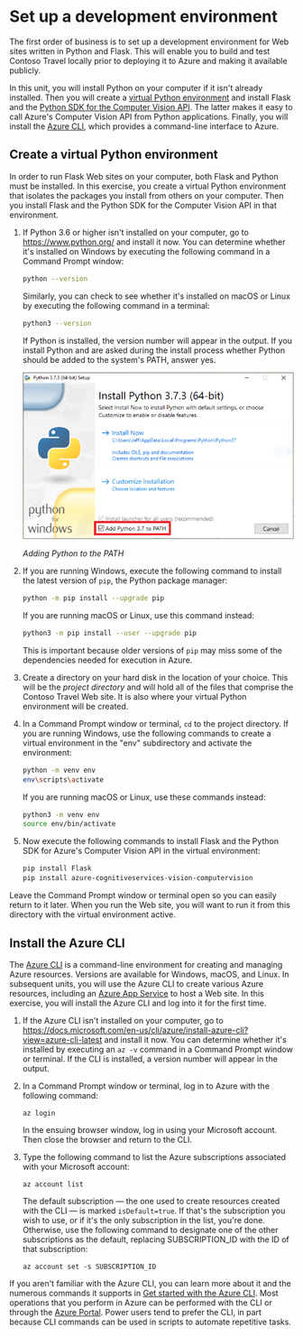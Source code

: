 # Set up a development environment

The first order of business is to set up a development environment for Web sites written in Python and Flask. This will enable you to build and test Contoso Travel locally prior to deploying it to Azure and making it available publicly.

In this unit, you will install Python on your computer if it isn't already installed. Then you will create a [virtual Python environment](https://docs.python.org/3/library/venv.html) and install Flask and the [Python SDK for the Computer Vision API](https://pypi.org/project/azure-cognitiveservices-vision-computervision/). The latter makes it easy to call Azure's Computer Vision API from Python applications. Finally, you will install the [Azure CLI](https://docs.microsoft.com/cli/azure/get-started-with-azure-cli?view=azure-cli-latest), which provides a command-line interface to Azure.

## Create a virtual Python environment

In order to run Flask Web sites on your computer, both Flask and Python must be installed. In this exercise, you create a virtual Python environment that isolates the packages you install from others on your computer. Then you install Flask and the Python SDK for the Computer Vision API in that environment.

1. If Python 3.6 or higher isn't installed on your computer, go to https://www.python.org/ and install it now. You can determine whether it's installed on Windows by executing the following command in a Command Prompt window:

	```bash
	python --version
	```

	Similarly, you can check to see whether it's installed on macOS or Linux by executing the following command in a terminal:

	```bash
	python3 --version
	```

	If Python is installed, the version number will appear in the output. If you install Python and are asked during the install process whether Python should be added to the system's PATH, answer yes.

	![Adding Python to the PATH](media/add-to-path.png)

	_Adding Python to the PATH_

1. If you are running Windows, execute the following command to install the latest version of `pip`, the Python package manager:

	```bash
	python -m pip install --upgrade pip
	```

	If you are running macOS or Linux, use this command instead:

	```bash
	python3 -m pip install --user --upgrade pip
	```

	This is important because older versions of `pip` may miss some of the dependencies needed for execution in Azure.

1. Create a directory on your hard disk in the location of your choice. This will be the *project directory* and will hold all of the files that comprise the Contoso Travel Web site. It is also where your virtual Python environment will be created.

1. In a Command Prompt window or terminal, `cd` to the project directory. If you are running Windows, use the following commands to create a virtual environment in the "env" subdirectory and activate the environment:

	```bash
	python -m venv env
	env\scripts\activate
	```

	If you are running macOS or Linux, use these commands instead:

	```bash
	python3 -m venv env
	source env/bin/activate
	```

1. Now execute the following commands to install Flask and the Python SDK for Azure's Computer Vision API in the virtual environment:

	```bash
	pip install Flask
	pip install azure-cognitiveservices-vision-computervision
	```

Leave the Command Prompt window or terminal open so you can easily return to it later. When you run the Web site, you will want to run it from this directory with the virtual environment active.

## Install the Azure CLI

The [Azure CLI](https://docs.microsoft.com/cli/azure/get-started-with-azure-cli?view=azure-cli-latest) is a command-line environment for creating and managing Azure resources. Versions are available for Windows, macOS, and Linux. In subsequent units, you will use the Azure CLI to create various Azure resources, including an [Azure App Service](https://azure.microsoft.com/services/app-service/) to host a Web site. In this exercise, you will install the Azure CLI and log into it for the first time.

1. If the Azure CLI isn't installed on your computer, go to https://docs.microsoft.com/en-us/cli/azure/install-azure-cli?view=azure-cli-latest and install it now. You can determine whether it's installed by executing an `az -v` command in a Command Prompt window or terminal. If the CLI is installed, a version number will appear in the output.

1. In a Command Prompt window or terminal, log in to Azure with the following command:

	```
	az login
	```

	In the ensuing browser window, log in using your Microsoft account. Then close the browser and return to the CLI.

1. Type the following command to list the Azure subscriptions associated with your Microsoft account:

	```
	az account list
	``` 

	The default subscription — the one used to create resources created with the CLI — is marked `isDefault=true`. If that's the subscription you wish to use, or if it's the only subscription in the list, you're done. Otherwise, use the following command to designate one of the other subscriptions as the default, replacing SUBSCRIPTION_ID with the ID of that subscription: 

	```
	az account set -s SUBSCRIPTION_ID
	```

If you aren't familiar with the Azure CLI, you can learn more about it and the numerous commands it supports in [Get started with the Azure CLI](https://docs.microsoft.com/en-us/cli/azure/get-started-with-azure-cli?view=azure-cli-latest). Most operations that you perform in Azure can be performed with the CLI or through the [Azure Portal](https://portal.azure.com). Power users tend to prefer the CLI, in part because CLI commands can be used in scripts to automate repetitive tasks.